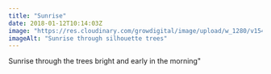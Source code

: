 ```yaml
---
title: "Sunrise"
date: 2018-01-12T10:14:03Z
image: "https://res.cloudinary.com/growdigital/image/upload/w_1280/v1544047278/tree-silhouette-sunrise-38937366174.jpg"
imageAlt: "Sunrise through silhouette trees"
---
```


Sunrise through the trees bright and early in the morning"
